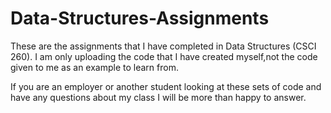# Data-Structures-Assignments
These are the assignments that I have completed in Data Structures (CSCI 260). 
I am only uploading the code that I have created myself,not the code given to me as an example to learn from. 

If you are an employer or another student looking at these sets of code and have any questions about my class I will be more than happy to answer. 
